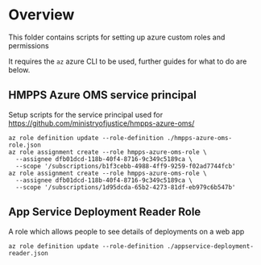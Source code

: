 # Overview

This folder contains scripts for setting up azure custom roles and permissions

It requires the `az` azure CLI to be used, further guides for what to do are below.

## HMPPS Azure OMS service principal

Setup scripts for the service principal used for
https://github.com/ministryofjustice/hmpps-azure-oms/

```
az role definition update --role-definition ./hmpps-azure-oms-role.json
az role assignment create --role hmpps-azure-oms-role \
  --assignee dfb01dcd-118b-40f4-8716-9c349c5189ca \
  --scope '/subscriptions/b1f3cebb-4988-4ff9-9259-f02ad7744fcb'
az role assignment create --role hmpps-azure-oms-role \
  --assignee dfb01dcd-118b-40f4-8716-9c349c5189ca \
  --scope '/subscriptions/1d95dcda-65b2-4273-81df-eb979c6b547b'
```

## App Service Deployment Reader Role

A role which allows people to see details of deployments on a web app

```
az role definition update --role-definition ./appservice-deployment-reader.json
```
